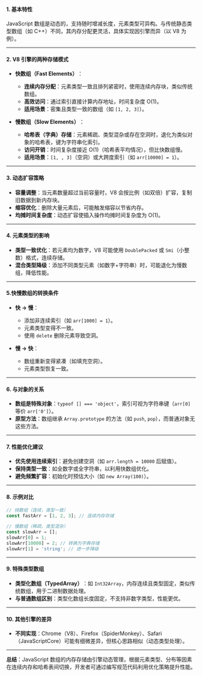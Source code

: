 #### 1. ​**基本特性**​

JavaScript 数组是动态的，支持随时增减长度，元素类型可异构。与传统静态类型数组（如 C++）不同，其内存分配更灵活，具体实现因引擎而异（以 V8 为例）。

---

#### 2. ​**V8 引擎的两种存储模式**​

- ​**快数组（Fast Elements）​**​：
    
    - ​**连续内存分配**​：元素类型一致且排列紧密时，使用连续内存块，类似传统数组。
    - ​**高效访问**​：通过索引直接计算内存地址，时间复杂度 O(1)。
    - ​**适用场景**​：密集且类型一致的数组（如 `[1, 2, 3]`）。
- ​**慢数组（Slow Elements）​**​：
    
    - ​**哈希表（字典）存储**​：元素稀疏、类型混杂或存在空洞时，退化为类似对象的哈希表，键为字符串化索引。
    - ​**访问开销**​：时间复杂度接近 O(1)（哈希表平均情况），但比快数组慢。
    - ​**适用场景**​：`[1, , 3]`（空洞）或大跨度索引（如 `arr[10000] = 1`）。

---

#### 3. ​**动态扩容策略**​

- ​**容量调整**​：当元素数量超过当前容量时，V8 会按比例（如双倍）扩容，复制旧数据到新内存块。
- ​**缩容优化**​：删除大量元素后，可能触发缩容以节省内存。
- ​**均摊时间复杂度**​：动态扩容使插入操作均摊时间复杂度为 O(1)。

---

#### 4. ​**元素类型的影响**​

- ​**类型一致优化**​：若元素均为数字，V8 可能使用 `DoublePacked` 或 `Smi`（小整数）格式，连续存储。
- ​**混合类型降级**​：添加不同类型元素（如数字+字符串）时，可能退化为慢数组，降低性能。

---

#### 5. ​**快慢数组的转换条件**​

- ​**快 → 慢**​：
    
    - 添加非连续索引（如 `arr[1000] = 1`）。
    - 元素类型变得不一致。
    - 使用 `delete` 删除元素导致空洞。
- ​**慢 → 快**​：
    
    - 数组重新变得紧凑（如填充空洞）。
    - 元素类型恢复一致。

---

#### 6. ​**与对象的关系**​

- ​**数组是特殊对象**​：`typeof [] === 'object'`，索引可视为字符串键（`arr[0]` 等价 `arr['0']`）。
- ​**原型方法**​：数组继承 `Array.prototype` 的方法（如 `push`, `pop`），而普通对象无这些方法。

---

#### 7. ​**性能优化建议**​

- ​**优先使用连续索引**​：避免创建空洞（如 `arr.length = 10000` 后赋值）。
- ​**保持类型一致**​：如全数字或全字符串，以利用快数组优化。
- ​**避免频繁扩容**​：初始化时预估大小（如 `new Array(100)`）。

---

#### 8. ​**示例对比**​


```javascript
// 快数组（连续，类型一致）
const fastArr = [1, 2, 3]; // 连续内存存储

// 慢数组（稀疏，类型混杂）
const slowArr = [];
slowArr[0] = 1;
slowArr[10000] = 2; // 转换为字典存储
slowArr[1] = 'string'; // 进一步降级
```

---

#### 9. ​**特殊类型数组**​

- ​**类型化数组（TypedArray）​**​：如 `Int32Array`，内存连续且类型固定，类似传统数组，用于二进制数据处理。
- ​**与普通数组区别**​：类型化数组长度固定，不支持非数字类型，性能更优。

---

#### 10. ​**其他引擎的差异**​

- ​**不同实现**​：Chrome（V8）、Firefox（SpiderMonkey）、Safari（JavaScriptCore）可能有细微差异，但核心思路相似（动态类型处理）。

---

​**总结**​：JavaScript 数组的内存存储由引擎动态管理，根据元素类型、分布等因素在连续内存和哈希表间切换，开发者可通过编写规范代码利用优化策略提升性能。